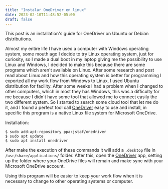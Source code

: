 ```yaml
---
title: "Instalar OneDriver en linux"
date: 2023-02-10T11:48:52-05:00
draft: false
---
```



This post is an installation's guide for OneDriver on Ubuntu or Debian distributions.

Almost my entire life I have used a computer with Windows operating system, some mouth ago I decide to try Linux operating system, just for curiosity, so I made a dual boot in my laptop giving me the possibility to use Linux and Windows, I decided to make this because there are some programs which aren't available on Linux. After some research and post read about Linux and how this operating system is better for programming I exported all my work flow from Windows to Linux, I used Ubuntu distribution for facility. After some weeks I had a problem when I changed to other computers, which in most they has Windows, this was a difficulty for me because I didn't have some tool that allowed me to connect easily the two different system. So I started to search some cloud tool that let me do it, and I found a perfect tool call [OneDriver](https://github.com/jstaf/onedriver#onedriver) easy to use and install, in specific this program is a native Linux file system for Microsoft OneDrive.

Installation:

``` 
$ sudo add-apt-repository ppa:jstaf/onedriver
$ sudo apt update
$ sudo apt install onedriver
```

After make the execution of these commands it will add a `.desktop` file in `/usr/share/applications/` folder. After this, open the [OneDriver](https://github.com/jstaf/onedriver#onedriver) app, setting up the folder where your OneDrive files will remain and make sync with your Microsoft OneDrive account.

Using this program will be easier to keep your work flow when it is necessary to change to other operating systems or computer.
